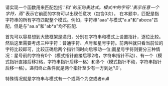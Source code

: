请实现一个函数用来匹配包括'.'和'*'的正则表达式。模式中的字符'.'表示任意一个字符，而'*'表示它前面的字符可以出现任意次（包含0次）。 在本题中，匹配是指字符串的所有字符匹配整个模式。例如，字符串"aaa"与模式"a.a"和"ab*ac*a"匹配，但是与"aa.a"和"ab*a"均不匹配.


首先可以容易想到大致框架是递归，分别在字符串和模式上设置指针，逐位比较。然后这里需要考虑三种字符：普通字符、点号和星号字符。前两种就只看当前位的字符比较即可，比较正确后两个指针同时向后移动一位;而星号字符则要分三种情况：星号前的字符有0个（模式指针直接后移2格，字符串指针不动）、有一个（模式指针直接后移2格，字符串指针后移一格）和多个（模式指针不动，字符串指针后移一格）。递归终止条件就是两个指针至少有一方到达'\0'。

特殊情况就是字符串与模式有一个或两个为空或者null